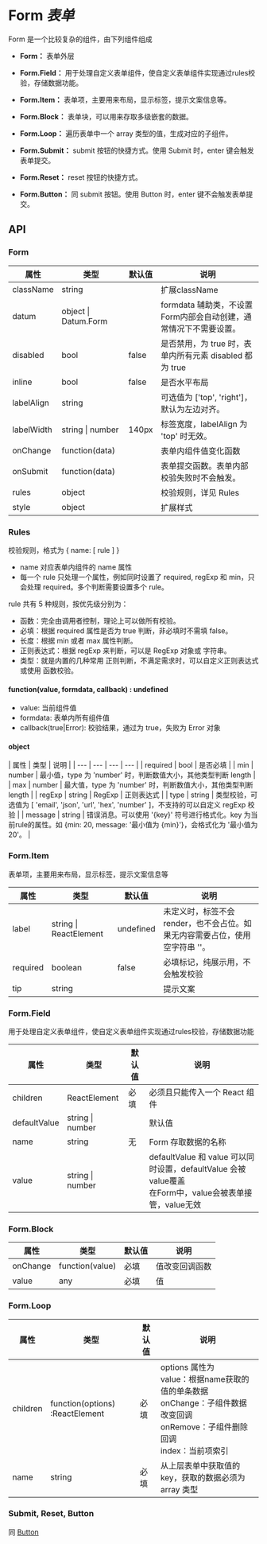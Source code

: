 # Form *表单*

Form 是一个比较复杂的组件，由下列组件组成

- **Form：** 表单外层
- **Form.Field：** 用于处理自定义表单组件，使自定义表单组件实现通过rules校验，存储数据功能。
- **Form.Item：** 表单项，主要用来布局，显示标签，提示文案信息等。
- **Form.Block：** 表单块，可以用来存取多级嵌套的数据。
- **Form.Loop：** 遍历表单中一个 array 类型的值，生成对应的子组件。

- **Form.Submit：** submit 按钮的快捷方式。使用 Submit 时，enter 键会触发表单提交。
- **Form.Reset：** reset 按钮的快捷方式。
- **Form.Button：** 同 submit 按钮。使用 Button 时，enter 键不会触发表单提交。

<example />

## API

### Form
| 属性 | 类型 | 默认值 | 说明 |
| --- | --- | --- | --- |
| className | string | | 扩展className |
| datum | object \| Datum.Form | | formdata 辅助类，不设置Form内部会自动创建，通常情况下不需要设置。 |
| disabled | bool | false | 是否禁用，为 true 时，表单内所有元素 disabled 都为 true |
| inline | bool | false | 是否水平布局 |
| labelAlign | string | | 可选值为 \['top', 'right']，默认为左边对齐。 |
| labelWidth | string \| number | 140px | 标签宽度，labelAlign 为 'top' 时无效。 |
| onChange | function(data) | | 表单内组件值变化函数 |
| onSubmit | function(data) | | 表单提交函数。表单内部校验失败时不会触发。 |
| rules | object | | 校验规则，详见 Rules |
| style | object | | 扩展样式 |

### Rules
校验规则，格式为 { name: \[ rule ] }

- name 对应表单内组件的 name 属性
- 每一个 rule 只处理一个属性，例如同时设置了 required, regExp 和 min，只会处理 required。多个判断需要设置多个 rule。

rule 共有 5 种规则，按优先级分别为：

- 函数：完全由调用者控制，理论上可以做所有校验。
- 必填：根据 required 属性是否为 true 判断，非必填时不需填 false。
- 长度：根据 min 或者 max 属性判断。
- 正则表达式：根据 regExp 来判断，可以是 RegExp 对象或 字符串。
- 类型：就是内置的几种常用 正则判断，不满足需求时，可以自定义正则表达式或使用 函数校验。

#### function(value, formdata, callback) : undefined

- value: 当前组件值
- formdata: 表单内所有组件值
- callback(true|Error): 校验结果，通过为 true，失败为 Error 对象

#### object

| 属性 | 类型 | 说明 |
| --- | --- | --- | --- |
| required | bool | 是否必填 |
| min | number | 最小值，type 为 'number' 时，判断数值大小，其他类型判断 length |
| max | number | 最大值，type 为 'number' 时，判断数值大小，其他类型判断 length |
| regExp | string \| RegExp | 正则表达式 |
| type | string | 类型校验，可选值为 \[ 'email', 'json', 'url', 'hex', 'number' ]，不支持的可以自定义 regExp 校验 |
| message | string | 错误消息。可以使用 '{key}' 符号进行格式化。key 为当前rule的属性。如 {min: 20, message: '最小值为 {min}'}，会格式化为 '最小值为 20'。 |

### Form.Item
表单项，主要用来布局，显示标签，提示文案信息等

| 属性 | 类型 | 默认值 | 说明 |
| --- | --- | --- | --- |
| label | string \| ReactElement | undefined | 未定义时，标签不会render，也不会占位。如果无内容需要占位，使用空字符串 ''。 |
| required | boolean | false | 必填标记，纯展示用，不会触发校验 |
| tip | string | | 提示文案 |

### Form.Field
用于处理自定义表单组件，使自定义表单组件实现通过rules校验，存储数据功能

| 属性 | 类型 | 默认值 | 说明 |
| --- | --- | --- | --- |
| children | ReactElement | 必填 | 必须且只能传入一个 React 组件 |
| defaultValue | string \| number | | 默认值 |
| name | string | 无 | Form 存取数据的名称 |
| value | string \| number | | defaultValue 和 value 可以同时设置，defaultValue 会被value覆盖<br />在Form中，value会被表单接管，value无效 |

### Form.Block

| 属性 | 类型 | 默认值 | 说明 |
| --- | --- | --- | --- |
| onChange | function(value) | 必填 | 值改变回调函数 | 
| value | any | 必填 | 值 |

### Form.Loop

| 属性 | 类型 | 默认值 | 说明 |
| --- | --- | --- | --- |
| children | function(options) :ReactElement | 必填 | options 属性为<br />value：根据name获取的值的单条数据<br />onChange：子组件数据改变回调<br />onRemove：子组件删除回调<br />index：当前项索引 |
| name | string | 必填 | 从上层表单中获取值的key，获取的数据必须为 array 类型 |

### Submit, Reset, Button
同 [Button](#/components/Button)